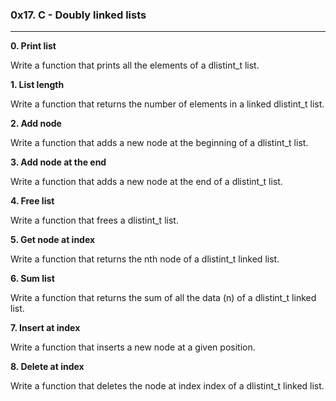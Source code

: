 ### 0x17. C - Doubly linked lists

---

**0. Print list**

Write a function that prints all the elements of a dlistint_t list.

**1. List length**

Write a function that returns the number of elements in a linked dlistint_t list.

**2. Add node**

Write a function that adds a new node at the beginning of a dlistint_t list.

**3. Add node at the end**

Write a function that adds a new node at the end of a dlistint_t list.

**4. Free list**

Write a function that frees a dlistint_t list.

**5. Get node at index**

Write a function that returns the nth node of a dlistint_t linked list.

**6. Sum list**

Write a function that returns the sum of all the data (n) of a dlistint_t linked list.

**7. Insert at index**

Write a function that inserts a new node at a given position.

**8. Delete at index**

Write a function that deletes the node at index index of a dlistint_t linked list.
